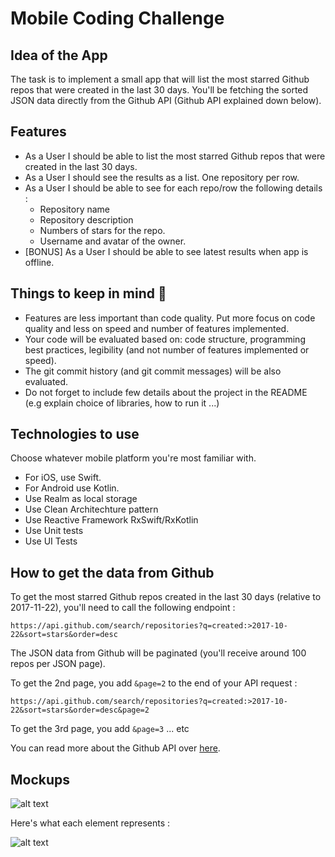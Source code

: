 # Mobile Coding Challenge

## Idea of the App 
The task is to implement a small app that will list the most starred Github repos that were created in the last 30 days. 
You'll be fetching the sorted JSON data directly from the Github API (Github API explained down below). 

## Features
* As a User I should be able to list the most starred Github repos that were created in the last 30 days. 
* As a User I should see the results as a list. One repository per row. 
* As a User I should be able to see for each repo/row the following details :
  * Repository name
  * Repository description 
  * Numbers of stars for the repo. 
  * Username and avatar of the owner. 
* [BONUS] As a User I should be able to see latest results when app is offline.

## Things to keep in mind 🚨
* Features are less important than code quality. Put more focus on code quality and less on speed and number of features implemented. 
* Your code will be evaluated based on: code structure, programming best practices, legibility (and not number of features implemented or speed). 
* The git commit history (and git commit messages) will be also evaluated.
* Do not forget to include few details about the project in the README (e.g explain choice of libraries, how to run it ...) 

## Technologies to use 
Choose whatever mobile platform you're most familiar with. 

* For iOS, use Swift. 
* For Android use Kotlin.
* Use Realm as local storage
* Use Clean Architechture pattern
* Use Reactive Framework RxSwift/RxKotlin
* Use Unit tests
* Use UI Tests

## How to get the data from Github 
To get the most starred Github repos created in the last 30 days (relative to 2017-11-22), you'll need to call the following endpoint : 

`https://api.github.com/search/repositories?q=created:>2017-10-22&sort=stars&order=desc`

The JSON data from Github will be paginated (you'll receive around 100 repos per JSON page). 

To get the 2nd page, you add `&page=2` to the end of your API request : 

`https://api.github.com/search/repositories?q=created:>2017-10-22&sort=stars&order=desc&page=2`

To get the 3rd page, you add `&page=3` ... etc

You can read more about the Github API over [here](https://developer.github.com/v3/search/#search-repositories
).

## Mockups
![alt text](https://raw.githubusercontent.com/hiddenfounders/mobile-coding-challenge/master/mockup.png)

Here's what each element represents : 

![alt text](https://raw.githubusercontent.com/hiddenfounders/mobile-coding-challenge/master/row-explained.png)



